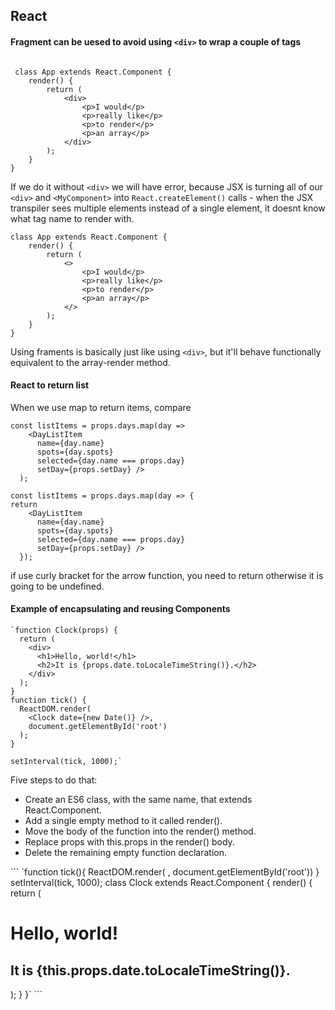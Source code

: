 ## React
#### Fragment can be uesed to avoid using `<div>` to wrap a couple of tags
```

 class App extends React.Component {
    render() {
        return (
            <div>
                <p>I would</p>
                <p>really like</p>
                <p>to render</p>
                <p>an array</p>
            </div>
        );
    }
}
```
If we do it without `<div>` we will have error, because JSX is turning all of our `<div>` and `<MyComponent>` into `React.createElement()` calls - when the JSX transpiler sees multiple elements instead of a single element, it doesnt know what tag name to render with.
<br>
```
class App extends React.Component {
    render() {
        return (
            <>
                <p>I would</p>
                <p>really like</p>
                <p>to render</p>
                <p>an array</p>
            </>
        );
    }
}
```
Using framents is basically just like using `<div>`, but it'll behave functionally equivalent to the array-render method.

#### React to return list
When we use map to return items, compare
```
const listItems = props.days.map(day => 
    <DayListItem
      name={day.name}
      spots={day.spots}
      selected={day.name === props.day}
      setDay={props.setDay} />
  );
```
```
const listItems = props.days.map(day => {
return
    <DayListItem
      name={day.name}
      spots={day.spots}
      selected={day.name === props.day}
      setDay={props.setDay} />
  });
```
if use curly bracket for the arrow function, you need to return otherwise it is going to be undefined.

#### Example of encapsulating and reusing Components
```
`function Clock(props) {
  return (
    <div>
      <h1>Hello, world!</h1>
      <h2>It is {props.date.toLocaleTimeString()}.</h2>
    </div>
  );
}
function tick() {
  ReactDOM.render(
    <Clock date={new Date()} />,
    document.getElementById('root')
  );
}

setInterval(tick, 1000);`
```
Five steps to do that:
<ul>
 <li>Create an ES6 class, with the same name, that extends React.Component. </li>

 <li>Add a single empty method to it called render().</li>

 <li>Move the body of the function into the render() method.</li>

 <li>Replace props with this.props in the render() body.</li>

 <li>Delete the remaining empty function declaration.</li>
 </ul>
 ```
 `function tick(){
  ReactDOM.render(
  <Clock date={new Date()} />,
    document.getElementById('root'))
}
setInterval(tick, 1000);
class Clock extends React.Component {
  render() {
     return (
    <div>
      <h1>Hello, world!</h1>
      <h2>It is {this.props.date.toLocaleTimeString()}.</h2>
    </div>
  );
  }
}`
```
